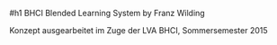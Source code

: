 #h1 BHCI Blended Learning System by Franz Wilding

Konzept ausgearbeitet im Zuge der LVA BHCI, Sommersemester 2015
